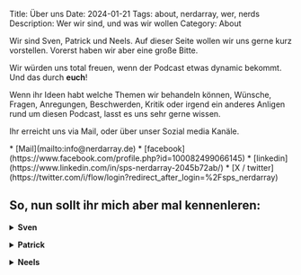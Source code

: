 Title: Über uns
Date: 2024-01-21
Tags: about, nerdarray, wer, nerds
Description: Wer wir sind, und was wir wollen
Category: About

<p>Wir sind Sven, Patrick und Neels. Auf dieser Seite wollen wir uns gerne kurz vorstellen.  
    Vorerst haben wir aber eine große Bitte.  </p>
<p>Wir würden uns total freuen, wenn der Podcast etwas dynamic bekommt.  
Und das durch <b>euch</b>!  </p>
  
<p>Wenn ihr Ideen habt welche Themen wir behandeln können, Wünsche, Fragen, Anregungen, Beschwerden, Kritik oder irgend ein anderes Anligen rund um diesen Podcast, lasst es uns sehr gerne wissen.  </p>
<p>Ihr erreicht uns via Mail, oder über unser Sozial media Kanäle.</p>
* [Mail](mailto:info@nerdarray.de)
* [facebook](https://www.facebook.com/profile.php?id=100082499066145)
* [linkedin](https://www.linkedin.com/in/sps-nerdarray-2045b72ab/)
* [X / twitter](https://twitter.com/i/flow/login?redirect_after_login=%2Fsps_nerdarray)
  
<p><h2>So, nun sollt ihr mich aber mal kennenleren:</h2></p>

<details close>
    <summary><b>Sven</b></summary>
        <p>Hey, ich bin Sven, und habe folgendes zu sagen.</p>
</details>
<p>
<details close>
    <summary><b>Patrick</b></summary>
        <p>Hey, ich bin Patrick, und habe folgendes zu sagen.</p>
	
</details>
<p>
<details close>
    <summary><b>Neels</b></summary>
        <p>Hey, ich bin Neels und vor über 40 Jahren in Frankfurt am Main habe ich das Licht der Welt erblickt.</p>
        <p>Nach einer Standardkarriere in der Schule bis zum Realschulabschluss habe ich eine Lehre als Energie und Anlagen Techniker bei der Deutschen Bahn absolviert. Direkt im Anschluss habe ich mein Fachabitur gemacht um dann Allgemeine Elektrotechnik zu studieren.</p>
        <p>Schon im Studium habe ich gemerkt, dass die Automatisierungstechnik mich mehr interessiert als die anderen Fachrichtungen. So befasste ich mich bei meinem Praxis-Semester sowie meine Diplomarbeit mit diesem Thema in der Schiffbau-Branche.</p>
        <p>Los gelassen hat mich das Thmema bislang nicht, so dass ich seit dem Ende meiner Diplomarbeit in diesem Thema tätig bin.</p>
        <p>Mittlerweile gehören neben den IEC61131-3 Sprachen, auch python, c, javascript sowie der Umgang mit Scada-Systmen zu meinen Expertiesen.</p>
        <p>Gerne teile ich im Podcast meine Erfahrung mit euch, und hoffe das Interesse um das Thema Automatiesierung, bei dem ein oder anderem erwecken zu können.</p>
</details>